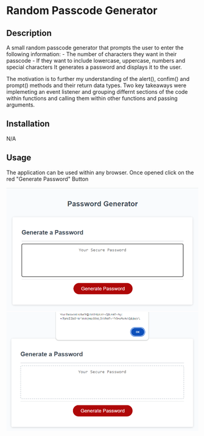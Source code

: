 # Random Passcode Generator
## Description
A small random passcode generator that prompts the user to enter the following information: 
    - The number of characters they want in their passcode
    - If they want to include lowercase, uppercase, numbers and special characters
It generates a password and displays it to the user.

The motivation is to further my understanding of the alert(), confim() and prompt() methods and their return data types. Two key takeaways were implemeting an event listener and grouping differnt sections of the code within functions and calling them within other functions and passing arguments.

## Installation

N/A

## Usage

The application can be used within any browser. Once opened click on the red "Generate Password" Button

![alt text= Before pressing](<Assets/Images/Before Pressing.png>)
![alt text= Generated password](<Assets/Images/Generated Password.png>)